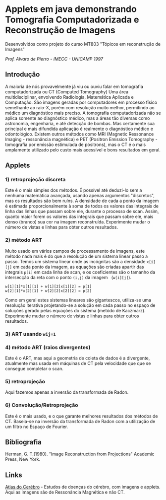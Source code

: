 # Applets em java demonstrando Tomografia Computadorizada e Reconstrução de Imagens

Desenvolvidos como projeto do curso MT803 "Tópicos em reconstrução de Imagens"

_Prof. Alvaro de Pierro - IMECC - UNICAMP 1997_

## Introdução
A maioria de nós provavelmente já viu ou ouviu falar em tomografia computadorizada ou CT (Computed Tomography)
Uma área multidisciplinar, envolvendo Radiologia, Matemática Aplicada e Computação. 
São imagens geradas por computadores em processo físico semelhante ao raio-X, porém com resolução muito melhor, 
permitindo ao médico um diagnóstico mais preciso. 
A tomografia computadorizada não se aplica somente ao diagnóstico médico, mas a áreas tão diversas como astronomia, 
engenharia, e até detecção de bombas. 
Mas certamente sua principal e mais difundida aplicação é realmente o diagnóstico médico e odontológico. 
Existem outros métodos como MRI (Magnetic Ressonance Imaging - ressonância magnética) e PET (Positron Emission Tomography - tomografia por emissão estimulada de pósitrons), 
mas o CT é o mais amplamente utilizado pelo custo mais acessível e bons resultados em geral.


## Applets

### 1) retroprojeção discreta

Este é o mais simples dos métodos. É possível até deduzi-lo sem a nenhuma matemática avançada, usando apenas argumentos "discretos", mas os resultados são bem ruíns.
A densidade de cada a ponto da imagem é estimada proporcionalmente à soma de todos os valores das integrais de linha das linhas que passam sobre ele, durante o processo de scan. 
Assim, quanto maior forem os valores das integrais que passam sobre ele, mais denso (branco) sua cor na imagem reconstruída.
Experimente mudar o número de vistas e linhas para obter outros resultados.

### 2) método ART

Muito usado em vários campos de processamento de imagens, este método nada mais é do que a resolução de um sistema linear passo a passo.
Temos um sistema linear onde as incógnitas são a densidade `x[i][j]` em cada ponto da imagem, as equações são criadas apartir das integrais `p[i]` em cada linha de scan, e os coeficientes são o tamanho da intersecção da reta com o ponto `(i,j)` da imagem   (`w[i][j]`).

```
w[1][1]*x[1][1] + w[1][2]x[1][2] = p[1]
w[2][1]*x[2][1] + w[2][2]x[2][2] = p[2]
```

Como em geral estes sistemas lineares são gigantescos, utiliza-se uma resolução iterativa projetando-se a solução em cada passo no espaço de soluções gerado pelas equações do sistema (metódo de Kaczmarz).
Experimente mudar o número de vistas e linhas para obter outros resultados.

### 3) ART usando `wij=1`

### 4) método ART (raios divergentes)

Este é o ART, mas aqui a geometria de coleta de dados é a divergente, atualmente mas usada em máquinas de CT pela velocidade que que se consegue completar o scan.

### 5) retroprojeção

Aqui fazemos apenas a inversão da transformada de Radon.

### 6) Convolução/Retroprojeção

Este é o mais usado, e o que garante melhores resultados dos métodos de CT. Baseia-se na inversão da transformada de Radon com a utilização de um filtro no Espaço de Fourier.


## Bibliografia

Herman, G. T.(1980). "Image Reconstruction from Projections" Academic Press, New York.

## Links

[Atlas do Cerébro](http://www.med.harvard.edu/AANLIB/home.html) - Estudos de doenças do cérebro, com imagens e applets. Aqui as imagens são de Ressonância Magnética e não CT.
